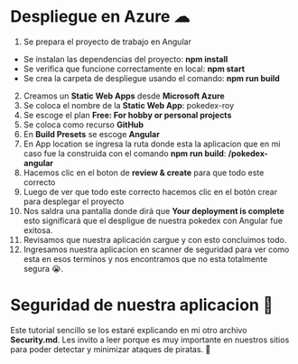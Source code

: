# Despliegue en Azure ☁

1.  Se prepara el proyecto de trabajo en Angular

- Se instalan las dependencias del proyecto: **npm install**
- Se verifica que funcione correctamente en local: **npm start**
- Se crea la carpeta de despliegue usando el comando: **npm run build**

2. Creamos un **Static Web Apps** desde **Microsoft Azure**
3. Se coloca el nombre de la **Static Web App**: pokedex-roy
4. Se escoge el plan **Free: For hobby or personal projects**
5. Se coloca como recurso **GitHub**
6. En **Build Presets** se escoge **Angular**
7. En App location se ingresa la ruta donde esta la aplicacion que en mi caso fue la construida con el comando **npm run build**: **/pokedex-angular**
8. Hacemos clic en el boton de **review & create** para que todo este correcto
9. Luego de ver que todo este correcto hacemos clic en el botón crear para desplegar el proyecto
10. Nos saldra una pantalla donde dirá que **Your deployment is complete** esto significará que el despligue de nuestra pokedex con Angular fue exitosa.
11. Revisamos que nuestra aplicación cargue y con esto concluimos todo.
12. Ingresamos nuestra aplicacion en scanner de seguridad para ver como esta en esos terminos y nos encontramos que no esta totalmente segura 😭.

# Seguridad de nuestra aplicacion 🔐

Este tutorial sencillo se los estaré explicando en mi otro archivo **Security.md**. Les invito a leer porque es muy importante en nuestros sitios para poder detectar y minimizar ataques de piratas. 💙

